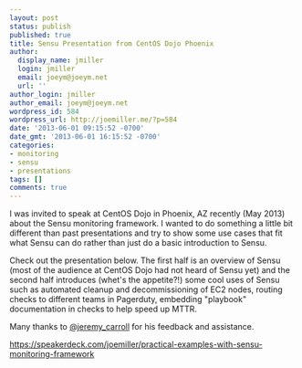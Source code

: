 ```yaml
---
layout: post
status: publish
published: true
title: Sensu Presentation from CentOS Dojo Phoenix
author:
  display_name: jmiller
  login: jmiller
  email: joeym@joeym.net
  url: ''
author_login: jmiller
author_email: joeym@joeym.net
wordpress_id: 584
wordpress_url: http://joemiller.me/?p=584
date: '2013-06-01 09:15:52 -0700'
date_gmt: '2013-06-01 16:15:52 -0700'
categories:
- monitoring
- sensu
- presentations
tags: []
comments: true
---
```

I was invited to speak at CentOS Dojo in Phoenix, AZ recently (May 2013) about the Sensu monitoring framework. I wanted to do something a little bit different than past presentations and try to show some use cases that fit what Sensu can do rather than just do a basic introduction to Sensu.

<!--more-->

Check out the presentation below. The first half is an overview of Sensu (most of the audience at CentOS Dojo had not heard of Sensu yet) and the second half introduces (whet's the appetite?!) some cool uses of Sensu such as automated cleanup and decommissioning of EC2 nodes, routing checks to different teams in Pagerduty, embedding "playbook" documentation in checks to help speed up MTTR.

Many thanks to [@jeremy\_carroll](https://twitter.com/jeremy_carroll "@jeremy\_carroll") for his feedback and assistance.

https://speakerdeck.com/joemiller/practical-examples-with-sensu-monitoring-framework

